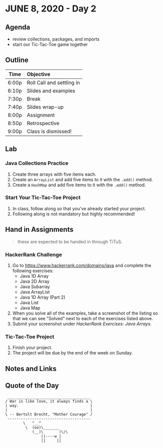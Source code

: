 
# JUNE 8, 2020 - Day 2

## Agenda

- review collections, packages, and imports
- start our Tic-Tac-Toe game together

## Outline

| Time   | Objective                        |
| -------|:---------------------------------|
| 6:00p  | Roll Call and settling in        |
| 6:10p  | Slides and examples              |
| 7:30p  | Break                            |
| 7:40p  | Slides wrap-up                   |
| 8:00p  | Assignment                       |
| 8:50p  | Retrospective                    |
| 9:00p  | Class is dismissed!              |

## Lab

### Java Collections Practice

1. Create three arrays with five items each.
2. Create an `ArrayList` and add five items to it with the `.add()` method.
3. Create a `HashMap` and add five items to it with the `.add()` method.

### Start Your Tic-Tac-Toe Project

1. In class, follow along so that you've already started your project.
2. Following along is not mandatory but highly recommended!

## Hand in Assignments
>these are expected to be handed in through TiTuS.

### HackerRank Challenge

1. Go to https://www.hackerrank.com/domains/java and complete the following exercises:
    - Java 1D Array
    - Java 2D Array
    - Java Subarray
    - Java ArrayList
    - Java 1D Array (Part 2)
    - Java List
    - Java Map
2. When you solve all of the examples, take a screenshot of the listing so that we can see "Solved" next to each of the exercises listed above.
3. Submit your screenshot under *HackerRank Exercises: Java Arrays*.

### Tic-Tac-Toe Project

1. Finish your project.
2. The project will be due by the end of the week on Sunday.

## Notes and Links

## Quote of the Day

```
 _____________________________________
/ War is like love, it always finds a \
| way.                                |
|                                     |
\ -- Bertolt Brecht, "Mother Courage" /
 -------------------------------------
        \   ^__^
         \  (oo)\_______
            (__)\       )\/\
                ||----w |
                ||     ||

```
